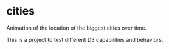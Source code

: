 cities
======

Animation of the location of the biggest cities over time.

This is a project to test different D3 capabilities and behaviors. 

